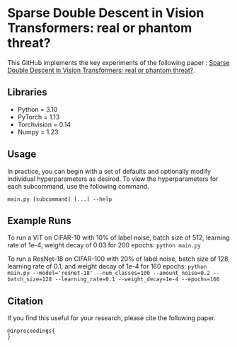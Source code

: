 # Sparse Double Descent in Vision Transformers: real or phantom threat?

This GitHub implements the key experiments of the following paper : [Sparse Double Descent in Vision Transformers: real or phantom threat?](https://www.google.fr).

## Libraries
* Python = 3.10
* PyTorch = 1.13
* Torchvision = 0.14
* Numpy = 1.23

## Usage

In practice, you can begin with a set of defaults and optionally modify individual hyperparameters as desired. To view the hyperparameters for each subcommand, use the following command. 
```
main.py [subcommand] [...] --help
```

## Example Runs

To run a ViT on CIFAR-10 with 10% of label noise, batch size of 512, learning rate of 1e-4, weight decay of 0.03 for 200 epochs:
```python main.py```

To run a ResNet-18 on CIFAR-100 with 20% of label noise, batch size of 128, learning rate of 0.1, and weight decay of 1e-4 for 160 epochs:
```python main.py --model='resnet-18' --num_classes=100 --amount_noise=0.2 --batch_size=128 --learning_rate=0.1 --weight_decay=1e-4 --epochs=160```

## Citation
If you find this useful for your research, please cite the following paper.
```
@inproceedings{
}
```
